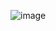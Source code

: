 ![image](https://github.com/testcomputer/kaboom/assets/104815254/4997a06b-c766-4c2b-bbb1-112952102c74)

